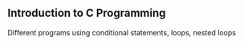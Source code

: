 ## Introduction to C Programming

Different programs using conditional statements, loops, nested loops
